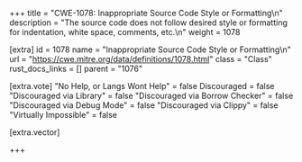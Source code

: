 +++
title = "CWE-1078: Inappropriate Source Code Style or Formatting\n"
description = "The source code does not follow desired style or formatting for indentation, white space, comments, etc.\n"
weight = 1078

[extra]
id = 1078
name = "Inappropriate Source Code Style or Formatting\n"
url = "https://cwe.mitre.org/data/definitions/1078.html"
class = "Class"
rust_docs_links = []
parent = "1076"

[extra.vote]
"No Help, or Langs Wont Help" = false
Discouraged = false
"Discouraged via Library" = false
"Discouraged via Borrow Checker" = false
"Discouraged via Debug Mode" = false
"Discouraged via Clippy" = false
"Virtually Impossible" = false

[extra.vector]

+++